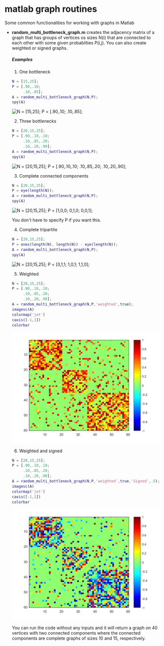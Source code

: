 # matlab graph routines
Some common functionalities for working with graphs in Matlab
- **random_multi_bottleneck_graph.m** creates the adjacency matrix of a graph that has groups of vertices os sizes N(i) that are connected to each other with some given probablities P(i,j). You can also create weighted or signed graphs.
	
	##### Examples 
    1. One bottleneck
    ```matlab
	N = [15,25];
	P = [.90,.10; 
		 .10,.85];
	A = random_multi_bottleneck_graph(N,P); 
	spy(A)
	```
	![N = [15,25]; 
	P = [.90,.10; 
		 .10,.85];](/images/random_multi_bottleneck_simple_graph_ex1.png)
	
	2. Three bottlenecks
	```matlab
	N = [20,15,25];
	P = [.90,.10,.10; 
		 .10,.85,.20; 
		 .10,.20,.90];
	A = random_multi_bottleneck_graph(N,P); 
	spy(A)
	```
	![N = [20,15,25];
	P = [.90,.10,.10; 
		 .10,.85,.20; 
		 .10,.20,.90];](/images/random_multi_bottleneck_simple_graph_ex2.png)

	3. Complete connected components
	 ```matlab
	N = [20,15,25];
	P = eye(length(N));
	A = random_multi_bottleneck_graph(N,P); 
	spy(A)
	```
	![N = [20,15,25];
	P = [1,0,0; 
		 0,1,0; 
		 0,0,1];](/images/random_multi_bottleneck_simple_graph_ex3.png)
	
	You don't have to specify P if you want this.
		 
	4. Complete tripartite
	```matlab
	N = [20,15,25];
	P = ones(length(N), length(N)) - eye(length(N));
	A = random_multi_bottleneck_graph(N,P); 
	spy(A)
	```
	![N = [20,15,25];
	P = [0,1,1; 
		 1,0,1; 
		 1,1,0];](/images/random_multi_bottleneck_simple_graph_ex4.png)

	5. Weighted 
	```matlab
	N = [20,15,25];
	P = [.90,.10,.10; 
		 .10,.85,.20; 
		 .10,.20,.90];
	A = random_multi_bottleneck_graph(N,P,'weighted',true); 
	imagesc(A)
	colormap('jet')
	caxis([-1,1])
	colorbar
	```
	![weighted](/images/random_multi_bottleneck_simple_graph_ex5.png)
	
	6. Weighted and signed 
	```matlab
	N = [20,15,25];
	P = [.90,.10,.10; 
		 .10,.85,.20; 
		 .10,.20,.90];
	A = random_multi_bottleneck_graph(N,P,'weighted',true,'Signed',.5); 
	imagesc(A)
	colormap('jet')
	caxis([-1,1])
	colorbar
	```
	![weighted and signed](/images/random_multi_bottleneck_simple_graph_ex6.png)
	
	You can run the code without any inputs and it will return a graph on 40 vertices with two connected components where the connected components are complete graphs of sizes 10 and 15, respectively.
	
